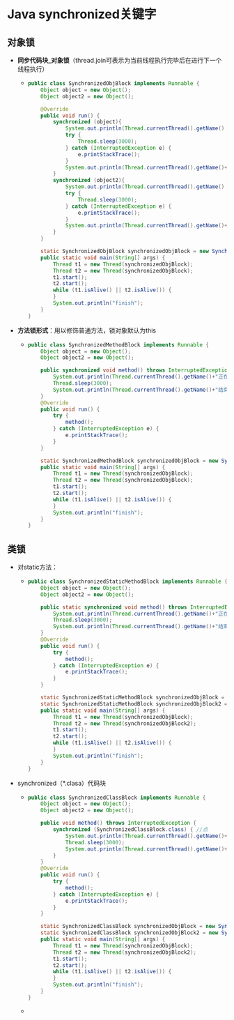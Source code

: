 # Java synchronized关键字

## 对象锁

+ **同步代码块_对象锁**（thread.join可表示为当前线程执行完毕后在进行下一个线程执行）

  + ```java
    public class SynchronizedObjBlock implements Runnable {
        Object object = new Object();
        Object object2 = new Object();
    
        @Override
        public void run() {
            synchronized (object){
                System.out.println(Thread.currentThread().getName() + "占用🔒OBJ");
                try {
                    Thread.sleep(3000);
                } catch (InterruptedException e) {
                    e.printStackTrace();
                }
                System.out.println(Thread.currentThread().getName()+"釋放🔒OBJ");
            }
            synchronized (object2){
                System.out.println(Thread.currentThread().getName() + "占用🔒OBJ2");
                try {
                    Thread.sleep(3000);
                } catch (InterruptedException e) {
                    e.printStackTrace();
                }
                System.out.println(Thread.currentThread().getName()+"釋放🔒OBJ2");
            }
        }
    
        static SynchronizedObjBlock synchronizedObjBlock = new SynchronizedObjBlock();
        public static void main(String[] args) {
            Thread t1 = new Thread(synchronizedObjBlock);
            Thread t2 = new Thread(synchronizedObjBlock);
            t1.start();
            t2.start();
            while (t1.isAlive() || t2.isAlive()) {
            }
            System.out.println("finish");
        }
    }
    ```

+ **方法锁形式**：用以修饰普通方法，锁对象默认为this

  + ```java
    public class SynchronizedMethodBlock implements Runnable {
        Object object = new Object();
        Object object2 = new Object();
    
        public synchronized void method() throws InterruptedException {
            System.out.println(Thread.currentThread().getName()+"正在执行");
            Thread.sleep(3000);
            System.out.println(Thread.currentThread().getName()+"结束执行");
        }
        @Override
        public void run() {
            try {
                method();
            } catch (InterruptedException e) {
                e.printStackTrace();
            }
        }
    
        static SynchronizedMethodBlock synchronizedObjBlock = new SynchronizedMethodBlock();
        public static void main(String[] args) {
            Thread t1 = new Thread(synchronizedObjBlock);
            Thread t2 = new Thread(synchronizedObjBlock);
            t1.start();
            t2.start();
            while (t1.isAlive() || t2.isAlive()) {
            }
            System.out.println("finish");
        }
    }
    
    ```


## 类锁

 + 对static方法：

    + ```java
      public class SynchronizedStaticMethodBlock implements Runnable {
          Object object = new Object();
          Object object2 = new Object();
      
          public static synchronized void method() throws InterruptedException {
              System.out.println(Thread.currentThread().getName()+"正在执行");
              Thread.sleep(3000);
              System.out.println(Thread.currentThread().getName()+"结束执行");
          }
          @Override
          public void run() {
              try {
                  method();
              } catch (InterruptedException e) {
                  e.printStackTrace();
              }
          }
      
          static SynchronizedStaticMethodBlock synchronizedObjBlock = new SynchronizedStaticMethodBlock();
          static SynchronizedStaticMethodBlock synchronizedObjBlock2 = new SynchronizedStaticMethodBlock();
          public static void main(String[] args) {
              Thread t1 = new Thread(synchronizedObjBlock);
              Thread t2 = new Thread(synchronizedObjBlock2);
              t1.start();
              t2.start();
              while (t1.isAlive() || t2.isAlive()) {
              }
              System.out.println("finish");
          }
      }
      ```

+ synchronized（*.clasa）代码块

  + ```java
    public class SynchronizedClassBlock implements Runnable {
        Object object = new Object();
        Object object2 = new Object();
    
        public void method() throws InterruptedException {
            synchronized (SynchronizedClassBlock.class) { //点
                System.out.println(Thread.currentThread().getName()+"正在执行");
                Thread.sleep(3000);
                System.out.println(Thread.currentThread().getName()+"结束执行");
            }
        }
        @Override
        public void run() {
            try {
                method();
            } catch (InterruptedException e) {
                e.printStackTrace();
            }
        }
    
        static SynchronizedClassBlock synchronizedObjBlock = new SynchronizedClassBlock();
        static SynchronizedClassBlock synchronizedObjBlock2 = new SynchronizedClassBlock();
        public static void main(String[] args) {
            Thread t1 = new Thread(synchronizedObjBlock);
            Thread t2 = new Thread(synchronizedObjBlock2);
            t1.start();
            t2.start();
            while (t1.isAlive() || t2.isAlive()) {
            }
            System.out.println("finish");
        }
    }
    
    ```

  + 